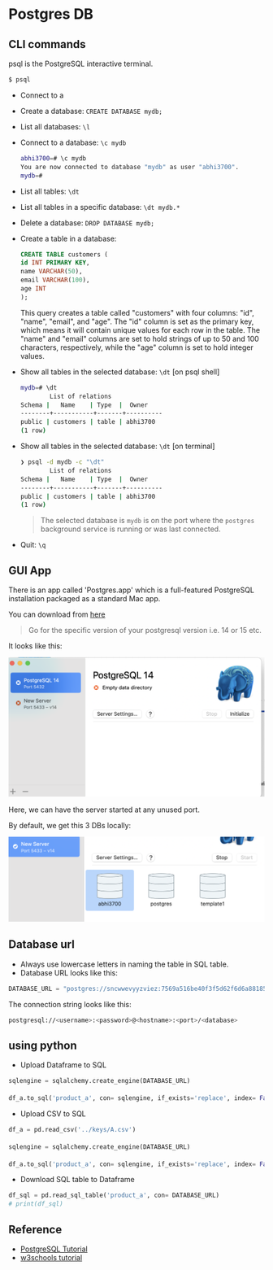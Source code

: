 # Postgres DB

## CLI commands

psql is the PostgreSQL interactive terminal.

```sh
$ psql
```

- Connect to a
- Create a database: `CREATE DATABASE mydb;`
- List all databases: `\l`
- Connect to a database: `\c mydb`

  ```sh
  abhi3700=# \c mydb
  You are now connected to database "mydb" as user "abhi3700".
  mydb=#
  ```

- List all tables: `\dt`
- List all tables in a specific database: `\dt mydb.*`
- Delete a database: `DROP DATABASE mydb;`
- Create a table in a database:

  ```sql
  CREATE TABLE customers (
  id INT PRIMARY KEY,
  name VARCHAR(50),
  email VARCHAR(100),
  age INT
  );
  ```

  This query creates a table called "customers" with four columns: "id", "name", "email", and "age". The "id" column is set as the primary key, which means it will contain unique values for each row in the table. The "name" and "email" columns are set to hold strings of up to 50 and 100 characters, respectively, while the "age" column is set to hold integer values.

- Show all tables in the selected database: `\dt` [on psql shell]

  ```sh
  mydb=# \dt
          List of relations
  Schema |   Name    | Type  |  Owner
  --------+-----------+-------+----------
  public | customers | table | abhi3700
  (1 row)
  ```

- Show all tables in the selected database: `\dt` [on terminal]

  ```sh
  ❯ psql -d mydb -c "\dt"
          List of relations
  Schema |   Name    | Type  |  Owner
  --------+-----------+-------+----------
  public | customers | table | abhi3700
  (1 row)
  ```

  > The selected database is `mydb` is on the port where the `postgres` background service is running or was last connected.

- Quit: `\q`

## GUI App

There is an app called 'Postgres.app' which is a full-featured PostgreSQL installation packaged as a standard Mac app.

You can download from [here](https://postgresapp.com/downloads.html)

> Go for the specific version of your postgresql version i.e. 14 or 15 etc.

It looks like this:

![](../img/postgres-app.png)

Here, we can have the server started at any unused port.

By default, we get this 3 DBs locally:

![](../img/postgres-app-3-dbs.png)

## Database url

- Always use lowercase letters in naming the table in SQL table.
- Database URL looks like this:

```py
DATABASE_URL = "postgres://sncwwevyyzviez:7569a516be40f3f5d62f6d6a881856771c5f1ade86096b96dabeb01bef14c37@ec2-54-247-96-169.eu-west-1.compute.amazonaws.com:5432/dm8m5ustplad3"
```

The connection string looks like this:

```sh
postgresql://<username>:<password>@<hostname>:<port>/<database>
```

## using python

- Upload Dataframe to SQL

```py
sqlengine = sqlalchemy.create_engine(DATABASE_URL)

df_a.to_sql('product_a', con= sqlengine, if_exists='replace', index= False)
```

- Upload CSV to SQL

```py
df_a = pd.read_csv('../keys/A.csv')

sqlengine = sqlalchemy.create_engine(DATABASE_URL)

df_a.to_sql('product_a', con= sqlengine, if_exists='replace', index= False)

```

- Download SQL table to Dataframe

```py
df_sql = pd.read_sql_table('product_a', con= DATABASE_URL)
# print(df_sql)
```

## Reference

- [PostgreSQL Tutorial](https://www.postgresqltutorial.com/)
- [w3schools tutorial](https://www.w3schools.com/sql/default.asp)
